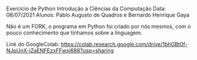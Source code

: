 Exercício de Python Introdução a Ciências da Computação
Data: 08/07/2021
Alunos: Pablo Augusto de Quadros e Bernardo Henrique Gaya

Não é um FORK, o programa em Python foi criado por nós mesmos, com o pouco conhecimento que tínhamos sobre a linguagem.


Link do GoogleColab: https://colab.research.google.com/drive/1bhGBt0f-NJpUnX-jZaENFEzxFFwsj688?usp=sharing

